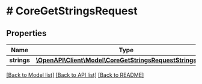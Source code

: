 # # CoreGetStringsRequest

## Properties

Name | Type | Description | Notes
------------ | ------------- | ------------- | -------------
**strings** | [**\OpenAPI\Client\Model\CoreGetStringsRequestStringsInner[]**](CoreGetStringsRequestStringsInner.md) |  |

[[Back to Model list]](../../README.md#models) [[Back to API list]](../../README.md#endpoints) [[Back to README]](../../README.md)
